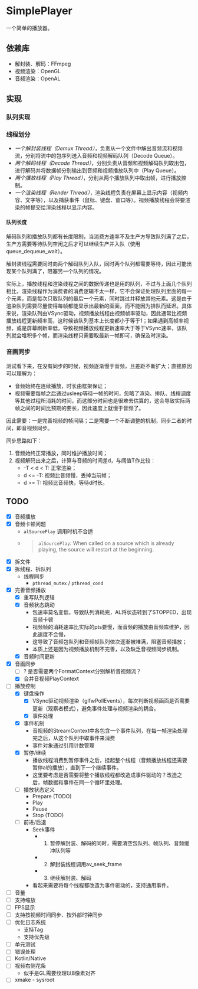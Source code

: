 # SimplePlayer

一个简单的播放器。

## 依赖库

- 解封装、解码：FFmpeg
- 视频渲染：OpenGL
- 音频渲染：OpenAL

## 实现

### 队列实现

### 线程划分

- *一个解封装线程（Demux Thread）*，负责从一个文件中解出音频流和视频流，分别将流中的包序列送入音频和视频解码队列（Decode Queue）。
- *两个解码线程（Decode Thread）*，分别负责从音频和视频解码队列取出包，进行解码并将数据帧分别输出到音频和视频播放队列中（Play Queue）。
- *两个播放线程（Play Thread）*，分别从两个播放队列中取出帧，进行播放控制。
- *一个渲染线程（Render Thread）*，渲染线程负责在屏幕上显示内容（视频内容、文字等），以及捕获事件（鼠标、键盘、窗口等）。视频播放线程会将要渲染的帧提交给渲染线程以显示内容。

#### 队列长度

解码队列和播放队列都有长度限制，当消费方速率不及生产方导致队列满了之后，生产方需要等待队列空闲之后才可以继续生产并入队（使用queue_dequeue_wait）。

解封装线程需要同时向两个解码队列入队，同时两个队列都需要等待，因此可能出现某个队列满了，阻塞另一个队列的情况。

实际上，播放线程和渲染线程之间的数据传递也是用的队列，不过与上面几个队列相比，渲染线程作为消费者的消费逻辑不太一样，它不会保证处理队列里面的每一个元素，而是每次只取队列的最后一个元素，同时跳过并释放其他元素。这是由于渲染队列需要尽量使得每帧都能显示出最新的画面，而不能因为排队而延迟。具体来说，渲染队列由VSync驱动，视频播放线程由视频帧率驱动，因此通常比视频播放线程更新频率高，这时候该队列基本上长度都小于等于1；如果遇到高帧率视频，或是屏幕刷新率低，导致视频播放线程更新速率大于等于VSync速率，该队列就会堆积多个帧，而渲染线程只需要取最新一帧即可，确保及时渲染。

### 音画同步

测试看下来，在没有同步的时候，视频逐渐慢于音频，且差距不断扩大；直接原因可以理解为：

- 音频始终在连续播放，时长由框架保证；
- 视频需要每帧之后通过usleep等待一帧的时间，忽略了渲染、排队、线程调度等其他过程所消耗的时间，而这部分时间也是很难去估算的，这会导致实际两帧之间的时间比预期的要长，因此速度上就慢于音频了。

因此需要：一是完善视频的帧间隔；二是需要一个不断调整的机制，同步二者的时间，即音视频同步。

同步思路如下：

1. 音频始终正常播放，同时维护播放时间；
2. 视频解码出来之后，计算与音频的时间差d，与阈值T作比较：
    - -T < d < T: 正常渲染；
    - d <= -T: 视频比音频慢，丢掉当前帧；
    - d >= T: 视频比音频快，等待d时长。

## TODO

- [x] 音频播放
- [x] 音频卡顿问题
    - `alSourcePlay` 调用时机不合适
    - > `alSourcePlay`: When called on a source which is already playing, the source will restart at the beginning.
- [x] 拆文件
- [x] 拆线程、拆队列
    - 线程同步
        - `pthread_mutex` / `pthread_cond`
- [x] 完善音频播放
    - [x] 重写队列逻辑
    - [x] 音频状态跳动
        - 包速率莫名变低，导致队列消耗完，AL将状态转到了STOPPED，出现音频卡顿
        - 视频帧的消耗速率比实际的pts要慢，而音频的播放由音频库维护，因此速度不会慢，
        - 这导致了音频包队列和音频帧队列依次逐渐被堆满，阻塞音频播放；
        - 本质上还是因为视频播放机制不完善，以及缺乏音视频同步机制。
    - [x] 音频时间更新
- [x] 音画同步
    - [ ] ? 是否需要两个FormatContext分别解析音视频流？
    - [x] 合并音视频PlayContext
- [ ] 播放控制
    - [x] 键盘操作
        - [x] VSync驱动视频渲染（glfwPollEvents），每次判断视频画面是否需要更新（观察者模式），避免事件处理与视频渲染的耦合。
        - [x] 事件处理
    - [x] 事件机制
        - 音视频的StreamContext中各包含一个事件队列，在每一帧渲染处理完之后，从这个队列中取事件来消费
        - 事件对象通过引用计数管理
    - [x] 暂停/继续
        - 播放线程消费到暂停事件之后，挂起整个线程（音频播放线程还需要暂停al的播放），直到下一个继续事件。
        - 这里要考虑是否需要将整个播放线程都改造成事件驱动的？改造之后，帧数据和事件在同一个循环里处理。
    - [ ] 播放状态定义
        - Prepare (TODO)
        - Play
        - Pause
        - Stop (TODO)
    - [ ] 前进/后退
        - Seek事件
            - 1. 暂停解封装、解码的同时，需要清空包队列、帧队列、音频缓冲队列等
            - 2. 解封装线程调用av_seek_frame
            - 3. 继续解封装、解码
        - 看起来需要将每个线程都改造为事件驱动的，支持通用事件。
- [ ] 音量
- [ ] 支持缩放
- [ ] FPS显示
- [ ] 支持按视频时间同步、按外部时钟同步
- [ ] 优化日志系统
    - 支持Tag
    - 支持优先级
- [ ] 单元测试
- [ ] 错误处理
- [ ] Kotlin/Native
- [ ] 视频右侧花条
    - 似乎是GL需要纹理以8像素对齐
- [ ] xmake - sysroot
